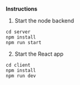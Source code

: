 **Instructions**

1. Start the node backend

```
cd server
npm install
npm run start
```

2. Start the React app

```
cd client
npm install
npm run dev
```



